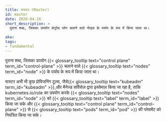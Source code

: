 ```yaml
---
title: मास्टर (Master)
id: master
date: 2020-04-16
short_description: >
  पुराना शब्द, जिसका उपयोग कंट्रोल प्लेन चलाने वाले नोड्स के पर्याय के रूप में किया जाता था।

aka:
tags:
- fundamental
---
```

  पुराना शब्द, जिसका उपयोग {{< glossary_tooltip text="control plane" term_id="control-plane" >}} चलाने वाले {{< glossary_tooltip text="nodes" term_id="node" >}} के पर्याय के रूप में किया जाता था।
 
<!--more-->
मास्टर अभी भी कुछ प्रोविजनिंग टूल्स, जैसे{{< glossary_tooltip text="kubeadm" term_id="kubeadm" >}},और मैनेज्ड सर्विसेज़ द्वारा इस्तेमाल किया जा रहा है, ताकि kubernetes.io/role का उपयोग करके {{< glossary_tooltip text="nodes" term_id="node" >}} को {{< glossary_tooltip text="label" term_id="label" >}} किया जा सके और {{< glossary_tooltip text="control plane" term_id="control-plane" >}} से {{< glossary_tooltip text="pods" term_id="pod" >}} की प्लेसमेंट को नियंत्रित किया जा सके।

